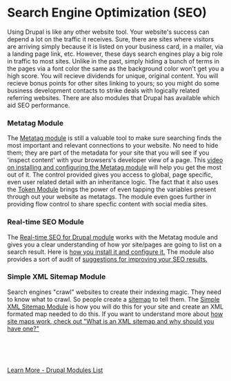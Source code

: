 
# Search Engine Optimization (SEO)

Using Drupal is like any other website tool.  Your website's success can depend a lot on the traffic it receives.  Sure, there are sites where visitors are arriving simply because it is listed on your business card, in a mailer, via a landing page link, etc.  However, these days search engines play a big role in traffic to most sites.  Unlike in the past, simply hiding a bunch of terms in the pages via a font color the same as the background color won't get you a high score.  You will recieve dividends for unique, original content.  You will recieve bonus points for other sites linking to yours; so you might do some business development contacts to strike deals with logically related referring websites.  There are also modules that Drupal has available which aid SEO performance.



### Metatag Module
The [Metatag module](https://www.drupal.org/project/metatag) is still a valuable tool to make sure searching finds the most important and relevant connections to your website.  No need to hide them; they are part of the metadata for your site that you will see if you 'inspect content' with your browsers's developer view of a page.    This [video on installing and configuring the Metatag module](https://www.webwash.net/getting-started-with-metatag-module-in-drupal/) will help you get the most out  of it.   The control provided gives you access to global, page specific, even user related detail with an inheritance logic.  The fact that it also uses the [Token Module](https://www.drupal.org/project/token) brings the power of even tapping the variables present through out your website as metatags.  The module even goes further in providing flow control to share specfic content with social media sites.

### Real-time SEO Module
The [Real-time SEO for Drupal module](https://www.drupal.org/project/yoast_seo) works with the Metatag module and gives you a clear understanding of how yor site/pages are going to list on a search result.  Here is [how you install it and configure it.](https://www.youtube.com/watch?v=1wckslqGI68)   The module also provides a sort of audit of [suggestions for improving your SEO results.](https://www.youtube.com/watch?v=RFf0oQp7Atk)

### Simple XML Sitemap Module
Search engines "crawl" websites to create their indexing magic.  They need to know what to crawl.  So people create a [sitemap](https://en.wikipedia.org/wiki/Sitemaps) to tell them. The [Simple XML Sitemap Module](https://www.drupal.org/project/simple_sitemap) is how you will do this for your site and create an XML formated map needed to do this.  If you want to understand more about [how site maps work, check out "What is an XML sitemap and why should you have one?"](https://yoast.com/what-is-an-xml-sitemap-and-why-should-you-have-one/#:~:text=An%20XML%20sitemap%20is%20a,important%20page%20of%20your%20website.)


<br>
<br>
<br>

[Learn More - Drupal Modules List](../chapters.md#drupal-modules)
